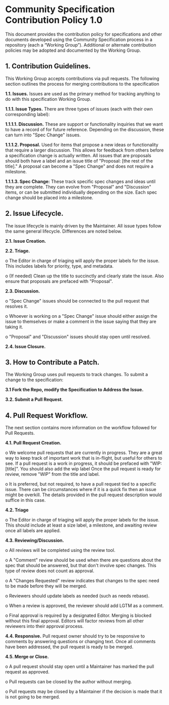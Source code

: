 # Community Specification Contribution Policy 1.0

This document provides the contribution policy for specifications and other
documents developed using the Community Specification process in a repository
(each a “Working Group”).  Additional or alternate contribution policies may be
adopted and documented by the Working Group.

## 1.	Contribution Guidelines. 

This Working Group accepts contributions via pull requests. The following
section outlines the process for merging contributions to the specification

**1.1.	Issues.**  Issues are used as the primary method for tracking anything
to do with this specification Working Group.

**1.1.1.	Issue Types.**  There are three types of issues (each with their
own corresponding label):

**1.1.1.1.	Discussion.** These are support or functionality inquiries that we
want to have a record of for future reference. Depending on the discussion,
these can turn into "Spec Change" issues.

**1.1.1.2.	Proposal.** Used for items that propose a new ideas or
functionality that require a larger discussion. This allows for feedback from
others before a specification change is actually written. All issues that are
proposals should both have a label and an issue title of "Proposal: [the rest
of the title]." A proposal can become a "Spec Change" and does not require a
milestone.

**1.1.1.3.	Spec Change:** These track specific spec changes and ideas until
they are complete. They can evolve from "Proposal" and "Discussion" items, or
can be submitted individually depending on the size. Each spec change should be
placed into a milestone.

## 2.	Issue Lifecycle.

The issue lifecycle is mainly driven by the Maintainer. All issue types follow
the same general lifecycle. Differences are noted below.

**2.1.	Issue Creation.**

**2.2.	Triage.**

o	The Editor in charge of triaging will apply the proper labels for the
issue. This includes labels for priority, type, and metadata.

o	(If needed) Clean up the title to succinctly and clearly state the issue.
Also ensure that proposals are prefaced with "Proposal".

**2.3.	Discussion.**

o	"Spec Change" issues should be connected to the pull request that resolves
it.

o	Whoever is working on a "Spec Change" issue should either assign the issue
to themselves or make a comment in the issue saying that they are taking it.

o	"Proposal" and "Discussion" issues should stay open until resolved.

**2.4.	Issue Closure.**

## 3.	How to Contribute a Patch.

The Working Group uses pull requests to track changes. To submit a change to
the specification:

**3.1	Fork the Repo, modify the Specification to Address the Issue.**

**3.2.	Submit a Pull Request.**

## 4.	Pull Request Workflow.

The next section contains more information on the workflow followed for Pull
Requests.

**4.1.	Pull Request Creation.**

o	We welcome pull requests that are currently in progress. They are a great
way to keep track of important work that is in-flight, but useful for others to
see. If a pull request is a work in progress, it should be prefaced with "WIP:
[title]". You should also add the wip label Once the pull request is ready for
review, remove "WIP" from the title and label.

o	It is preferred, but not required, to have a pull request tied to a
specific issue. There can be circumstances where if it is a quick fix then an
issue might be overkill. The details provided in the pull request description
would suffice in this case.

**4.2.	Triage**

o	The Editor in charge of triaging will apply the proper labels for the
issue. This should include at least a size label, a milestone, and awaiting
review once all labels are applied. 

**4.3.	Reviewing/Discussion.**

o	All reviews will be completed using the review tool.

o	A "Comment" review should be used when there are questions about the spec
that should be answered, but that don't involve spec changes. This type of
review does not count as approval.

o	A "Changes Requested" review indicates that changes to the spec need to be
made before they will be merged.

o	Reviewers should update labels as needed (such as needs rebase).

o	When a review is approved, the reviewer should add LGTM as a comment.

o	Final approval is required by a designated Editor. Merging is blocked
without this final approval. Editors will factor reviews from all other
reviewers into their approval process.

**4.4.	Responsive.** Pull request owner should try to be responsive to
comments by answering questions or changing text. Once all comments have been
addressed, the pull request is ready to be merged.

**4.5.	Merge or Close.**

o	A pull request should stay open until a Maintainer has marked the pull
request as approved.

o	Pull requests can be closed by the author without merging.

o	Pull requests may be closed by a Maintainer if the decision is made that it 
is not going to be merged.
